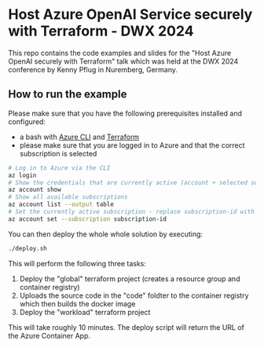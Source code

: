 # Host Azure OpenAI Service securely with Terraform - DWX 2024

This repo contains the code examples and slides for the "Host Azure OpenAI securely with Terraform" talk which was held at the DWX 2024 conference by Kenny Pflug in Nuremberg, Germany.

## How to run the example

Please make sure that you have the following prerequisites installed and configured:

- a bash with [Azure CLI](https://learn.microsoft.com/en-us/cli/azure/install-azure-cli-linux?pivots=apt) and [Terraform](https://developer.hashicorp.com/terraform/tutorials/aws-get-started/install-cli)
- please make sure that you are logged in to Azure and that the correct subscription is selected

```bash
# Log in to Azure via the CLI 
az login
# Show the credentials that are currently active (account + selected subscriptions)
az account show
# Show all available subscriptions
az account list --output table
# Set the currently active subscription - replace subscription-id with the desired value from the table
az account set --subscription subscription-id
```

You can then deploy the whole whole solution by executing:

```bash
./deploy.sh
```

This will perform the following three tasks:

1. Deploy the "global" terraform project (creates a resource group and container registry)
1. Uploads the source code in the "code" foldter to the container registry which then builds the docker image
1. Deploy the "workload" terraform project

This will take roughly 10 minutes. The deploy script will return the URL of the Azure Container App.
